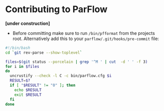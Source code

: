 # Contributing to ParFlow

__[under construction]__

- Before committing make sure to run `/bin/pfformat` from the projects root.
Alternatively add this to your `parflow/.git/hooks/pre-commit` file:
```bash
#!/bin/bash
cd `git rev-parse --show-toplevel`

files=$(git status --porcelain | grep '^M ' | cut  -d ' ' -f 3)
for i in $files
do
  uncrustify --check -l C -c bin/parflow.cfg $i
  RESULT=$?
  if [ "$RESULT" != "0" ]; then
    echo $RESULT
    exit $RESULT
  fi
done
```
